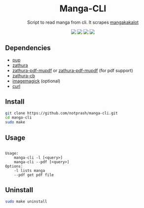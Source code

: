 <h1 align="center"> Manga-CLI </h1>
<p align="center">Script to read manga from cli. It scrapes <a href="https://mangakakalot.com/">mangakakalot</a></p>
<p align="center">
  <img src="https://img.shields.io/github/stars/notprash/manga-cli?color=88c0d0&logo=github" />
  <img src="https://img.shields.io/github/issues/notprash/manga-cli?color=88c0d0" />
  <img src="https://img.shields.io/badge/os-linux-%2388c0d0" />
  <img src="https://img.shields.io/maintenance/yes/2022?color=%23a3be8c" />
</p>

## Dependencies

-   [pup](https://github.com/ericchiang/pup)
-   [zathura](https://github.com/pwmt/zathura)
-   [zathura-pdf-mupdf](https://github.com/pwmt/zathura-pdf-mupdf) or [zathura-pdf-mupdf](https://github.com/pwmt/zathura-pdf-poppler) (for pdf support) 
-   [zathura-cb](https://github.com/pwmt/zathura-cb) 
-   [imagemagick](https://imagemagick.org/index.php) (optional)
-   [curl](https://curl.se/)

## Install

```bash
git clone https://github.com/notprash/manga-cli.git
cd manga-cli
sudo make
```

## Usage

```

Usage:
	manga-cli -l [<query>]
	manga-cli --pdf [<query>]
Options:
	-l lists manga
	--pdf get pdf file

```

## Uninstall

```bash
sudo make uninstall
```
